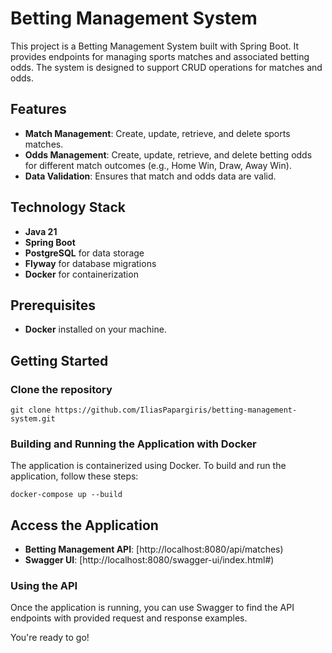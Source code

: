# Betting Management System

This project is a Betting Management System built with Spring Boot. It provides endpoints for managing sports matches and associated betting odds. The system is designed to support CRUD operations for matches and odds.

## Features

- **Match Management**: Create, update, retrieve, and delete sports matches.
- **Odds Management**: Create, update, retrieve, and delete betting odds for different match outcomes (e.g., Home Win, Draw, Away Win).
- **Data Validation**: Ensures that match and odds data are valid.

  

## Technology Stack

- **Java 21**
- **Spring Boot**
- **PostgreSQL** for data storage
- **Flyway** for database migrations
- **Docker** for containerization


## Prerequisites

- **Docker** installed on your machine.

## Getting Started

### Clone the repository

```
git clone https://github.com/IliasPapargiris/betting-management-system.git
```
### Building and Running the Application with Docker
   The application is containerized using Docker. To build and run the application, follow these steps:

    
    docker-compose up --build
    
    
## Access the Application

- **Betting Management API**: [http://localhost:8080/api/matches)
- **Swagger UI**: [http://localhost:8080/swagger-ui/index.html#)

### Using the API
Once the application is running, you can use Swagger to find the API endpoints with provided request and response examples. 

You're ready to go! 
